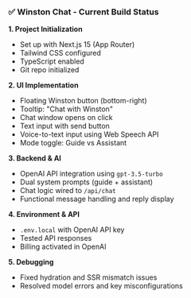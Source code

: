 ### ✅ Winston Chat - Current Build Status

**1. Project Initialization**
- Set up with Next.js 15 (App Router)
- Tailwind CSS configured
- TypeScript enabled
- Git repo initialized

**2. UI Implementation**
- Floating Winston button (bottom-right)
- Tooltip: "Chat with Winston"
- Chat window opens on click
- Text input with send button
- Voice-to-text input using Web Speech API
- Mode toggle: Guide vs Assistant

**3. Backend & AI**
- OpenAI API integration using `gpt-3.5-turbo`
- Dual system prompts (guide + assistant)
- Chat logic wired to `/api/chat`
- Functional message handling and reply display

**4. Environment & API**
- `.env.local` with OpenAI API key
- Tested API responses
- Billing activated in OpenAI

**5. Debugging**
- Fixed hydration and SSR mismatch issues
- Resolved model errors and key misconfigurations 